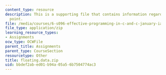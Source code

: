 ```yaml
---
content_type: resource
description: This is a supporting file that contains information regarding floating
  point.
file: /media/courses/6-s096-effective-programming-in-c-and-c-january-iap-2014/bbdef2abed01b94a05a56b7504774ac3_floating.data.zip
file_type: application/zip
learning_resource_types:
- Assignments
ocw_type: OCWFile
parent_title: Assignments
parent_type: CourseSection
resourcetype: Other
title: floating.data.zip
uid: bbdef2ab-ed01-b94a-05a5-6b7504774ac3
---
```


